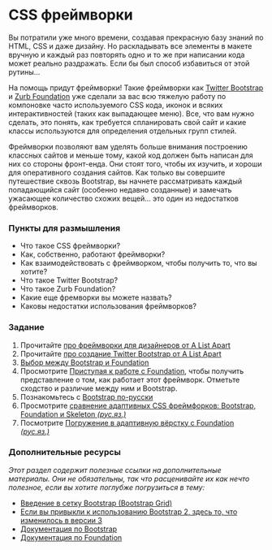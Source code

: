 # CSS фреймворки

Вы потратили уже много времени, создавая прекрасную базу знаний по HTML, CSS и даже дизайну. Но раскладывать все элементы в макете вручную и каждый раз повторять одно и то же при написании кода может реально раздражать. Если бы был способ избавиться от этой рутины...

На помощь придут фреймворки! Такие фреймворки как [Twitter Bootstrap](http://getbootstrap.com) и [Zurb Foundation](http://foundation.zurb.com) уже сделали за вас всю тяжелую работу по компоновке часто используемого CSS кода, иконок и всяких интерактивностей (таких как выпадающее меню). Все, что вам нужно сделать, это понять, как требуется спланировать свой сайт и какие классы используются для определения отдельных групп стилей.

Фреймворки позволяют вам уделять больше внимания построению классных сайтов и меньше тому, какой код должен быть написан для них со стороны фронт-енда. Они стоят того, чтобы их изучить, и хороши для оперативного создания сайтов. Как только вы совершите путешествие сквозь Bootstrap, вы начнете рассматривать каждый попадающийся сайт (особенно недавно созданные) и замечать ужасающее количество схожих вещей... это один из недостатков фреймворков.

### Пункты для размышления

- Что такое CSS фреймворки?
- Как, собственно, работают фреймворки?
- Как взаимодействовать с фреймворком, чтобы получить то, что вы хотите?
- Что такое Twitter Bootstrap?
- Что такое Zurb Foundation?
- Какие еще фремворки вы можете назвать?
- Каковы недостатки использования фреймворков?

### Задание

1. Прочитайте [про фреймворки для дизайнеров от A List Apart](http://alistapart.com/article/frameworksfordesigners)
2. Прочитайте [про создание Twitter Bootstrap от A List Apart](http://alistapart.com/article/building-twitter-bootstrap)
3. [Выбор между Bootstrap и Foundation](https://medium.com/frontend-and-beyond/8b3812c7007c)
4. Просмотрите [Приступая к работе с Foundation](http://foundation.zurb.com/docs/), чтобы получить представление о том, как работает этот фреймворк. Отметьте сходство и различие между ним и Bootstrap.
5. Познакомьтесь с [Bootstrap по-русски](http://mybootstrap.ru/)
6. Просмотрите [сравнение адаптивных CSS фреймфорков: Bootstrap, Foundation и Skeleton _(рус.яз.)_](http://habrahabr.ru/post/156425/)
7. Посмотрите [Погружение в адаптивную вёрстку с Foundation _(рус.яз.)_](http://www.norcom.ru/habrahabr/post/150301)

### Дополнительные ресурсы

_Этот раздел содержит полезные ссылки на дополнительные материалы. Они не обязательны, так что расценивайте их как нечто полезное, если вы хотите поглубже погрузиться в тему:_

- [Введение в сетку Bootstrap (Bootstrap Grid)](http://www.helloerik.com/bootstrap-3-grid-introduction)
- [Если вы привыкли к использованию Bootstrap 2, здесь то, что изменилось в версии 3](http://stackoverflow.com/questions/17952571/how-has-twitter-bootstrap-3-changed-over-version-2-3-2)
- [Документация по Bootstrap](http://getbootstrap.com/)
- [Документация по Foundation](http://foundation.zurb.com/)
